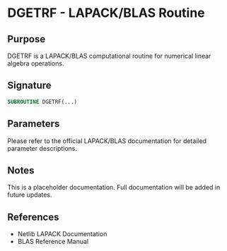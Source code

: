 # DGETRF - LAPACK/BLAS Routine

## Purpose

DGETRF is a LAPACK/BLAS computational routine for numerical linear algebra operations.

## Signature

```fortran
SUBROUTINE DGETRF(...)
```

## Parameters

Please refer to the official LAPACK/BLAS documentation for detailed parameter descriptions.

## Notes

This is a placeholder documentation. Full documentation will be added in future updates.

## References

- Netlib LAPACK Documentation
- BLAS Reference Manual
